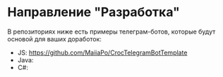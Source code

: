 # Направление "Разработка"


В репозиториях ниже есть примеры телеграм-ботов, которые будут основой для ваших доработок:

- JS: https://github.com/MaiiaPo/CrocTelegramBotTemplate
- Java:
- C#: 

